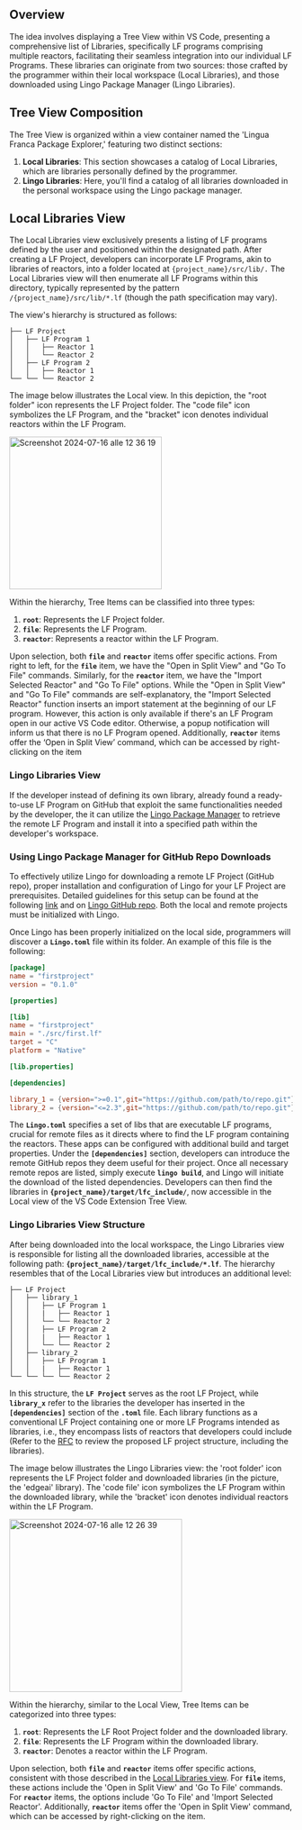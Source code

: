 ## Overview

The idea involves displaying a Tree View within VS Code, presenting a comprehensive list of Libraries, specifically LF programs comprising multiple reactors, facilitating their seamless integration into our individual LF Programs. These libraries can originate from two sources: those crafted by the programmer within their local workspace (Local Libraries), and those downloaded using Lingo Package Manager (Lingo Libraries).

## Tree View Composition

The Tree View is organized within a view container named the 'Lingua Franca Package Explorer,' featuring two distinct sections:

1. **Local Libraries**: This section showcases a catalog of Local Libraries, which are libraries personally defined by the programmer.
2. **Lingo Libraries**: Here, you'll find a catalog of all libraries downloaded in the personal workspace using the Lingo package manager.

## Local Libraries View

The Local Libraries view exclusively presents a listing of LF programs defined by the user and positioned within the designated path. After creating a LF Project, developers can incorporate LF Programs, akin to libraries of reactors, into a folder located at `{project_name}/src/lib/.` The Local Libraries view will then enumerate all LF Programs within this directory, typically represented by the pattern `/{project_name}/src/lib/*.lf` (though the path specification may vary).

The view's hierarchy is structured as follows:

```
├── LF Project
│   ├── LF Program 1
│   │   ├── Reactor 1
│   │   └── Reactor 2
│   ├── LF Program 2
│   │   ├── Reactor 1
└── └── └── Reactor 2
```

The image below illustrates the Local view. In this depiction, the "root folder" icon represents the LF Project folder. The "code file" icon symbolizes the LF Program, and the "bracket" icon denotes individual reactors within the LF Program.

<img width="271" alt="Screenshot 2024-07-16 alle 12 36 19" src="https://github.com/user-attachments/assets/f159322b-a05a-4010-ad47-5203a275f269">

Within the hierarchy, Tree Items can be classified into three types:

1. **`root`**: Represents the LF Project folder.
2. **`file`**: Represents the LF Program.
3. **`reactor`**: Represents a reactor within the LF Program.

Upon selection, both **`file`** and **`reactor`** items offer specific actions. From right to left, for the **`file`** item, we have the "Open in Split View" and "Go To File" commands. Similarly, for the **`reactor`** item, we have the "Import Selected Reactor" and "Go To File" options. While the "Open in Split View" and "Go To File" commands are self-explanatory, the "Import Selected Reactor" function inserts an import statement at the beginning of our LF program. However, this action is only available if there's an LF Program open in our active VS Code editor. Otherwise, a popup notification will inform us that there is no LF Program opened. Additionally, **`reactor`** items offer the ‘Open in Split View’ command, which can be accessed by right-clicking on the item

### Lingo Libraries View

If the developer instead of defining its own library, already found a ready-to-use LF Program on GitHub that exploit the same functionalities needed by the developer, the it can utilize the [Lingo Package Manager](https://github.com/lf-lang/lingo) to retrieve the remote LF Program and install it into a specified path within the developer's workspace.

### Using Lingo Package Manager for GitHub Repo Downloads

To effectively utilize Lingo for downloading a remote LF Project (GitHub repo), proper installation and configuration of Lingo for your LF Project are prerequisites. Detailed guidelines for this setup can be found at the following [link](https://www.lf-lang.org/blog/) and on [Lingo GitHub repo](https://github.com/lf-lang/lingo). Both the local and remote projects must be initialized with Lingo.

Once Lingo has been properly initialized on the local side, programmers will discover a **`Lingo.toml`** file within its folder. An example of this file is the following:

```toml
[package]
name = "firstproject"
version = "0.1.0"

[properties]

[lib]
name = "firstproject"
main = "./src/first.lf"
target = "C"
platform = "Native"

[lib.properties]

[dependencies]

library_1 = {version=">=0.1",git="https://github.com/path/to/repo.git"}
library_2 = {version="<=2.3",git="https://github.com/path/to/repo.git"}

```

The **`Lingo.toml`** specifies a set of libs that are executable LF programs, crucial for remote files as it directs where to find the LF program containing the reactors. These apps can be configured with additional build and target properties. Under the **`[dependencies]`** section, developers can introduce the remote GitHub repos they deem useful for their project. Once all necessary remote repos are listed, simply execute **`lingo build`**, and Lingo will initiate the download of the listed dependencies. Developers can then find the libraries in **`{project_name}/target/lfc_include/`**, now accessible in the Local view of the VS Code Extension Tree View.

### Lingo Libraries View Structure

After being downloaded into the local workspace, the Lingo Libraries view is responsible for listing all the downloaded libraries, accessible at the following path: **`{project_name}/target/lfc_include/*.lf`**. The hierarchy resembles that of the Local Libraries view but introduces an additional level:

```
├── LF Project
│   ├── library_1
│   │   ├── LF Program 1
│   │   |   ├── Reactor 1
│   │   └── └── Reactor 2
│   │   ├── LF Program 2
│   │   |   ├── Reactor 1
│   │   └── └── Reactor 2
│   ├── library_2
│   │   ├── LF Program 1
│   │   |   ├── Reactor 1
└── └── └── └── Reactor 2
```

In this structure, the **`LF Project`** serves as the root LF Project, while **`library_x`** refer to the libraries the developer has inserted in the **`[dependencies]`** section of the **`.toml`** file. Each library functions as a conventional LF Project containing one or more LF Programs intended as libraries, i.e., they encompass lists of reactors that developers could include (Refer to the [RFC](https://github.com/lf-lang/rfcs/pull/11) to review the proposed LF project structure, including the libraries). 

The image below illustrates the Lingo Libraries view: the 'root folder' icon represents the LF Project folder and downloaded libraries (in the picture, the 'edgeai' library). The 'code file' icon symbolizes the LF Program within the downloaded library, while the 'bracket' icon denotes individual reactors within the LF Program.

<img width="307" alt="Screenshot 2024-07-16 alle 12 26 39" src="https://github.com/user-attachments/assets/ba0f8ec6-c9b8-4ac3-9bc2-f500b0c11265">

Within the hierarchy, similar to the Local View, Tree Items can be categorized into three types:

1. **`root`**: Represents the LF Root Project folder and the downloaded library.
2. **`file`**: Represents the LF Program within the downloaded library.
3. **`reactor`**: Denotes a reactor within the LF Program.

Upon selection, both **`file`** and **`reactor`** items offer specific actions, consistent with those described in the [Local Libraries view](#local-libraries-view). For **`file`** items, these actions include the 'Open in Split View' and 'Go To File' commands. For **`reactor`** items, the options include 'Go To File' and 'Import Selected Reactor'. Additionally, **`reactor`** items offer the 'Open in Split View' command, which can be accessed by right-clicking on the item.
